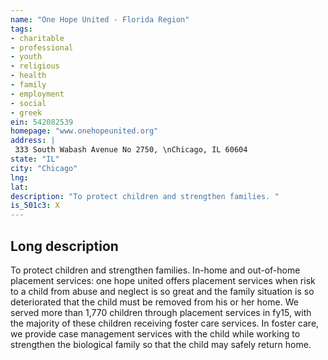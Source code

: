 ```yaml
---
name: "One Hope United - Florida Region"
tags:
- charitable
- professional
- youth
- religious
- health
- family
- employment
- social
- greek
ein: 542082539
homepage: "www.onehopeunited.org"
address: |
 333 South Wabash Avenue No 2750, \nChicago, IL 60604
state: "IL"
city: "Chicago"
lng: 
lat: 
description: "To protect children and strengthen families. "
is_501c3: X
---
```


## Long description

To protect children and strengthen families. In-home and out-of-home placement services: one hope united offers placement services when risk to a child from abuse and neglect is so great and the family situation is so deteriorated that the child must be removed from his or her home. We served more than 1,770 children through placement services in fy15, with the majority of these children receiving foster care services. In foster care, we provide case management services with the child while working to strengthen the biological family so that the child may safely return home. 
